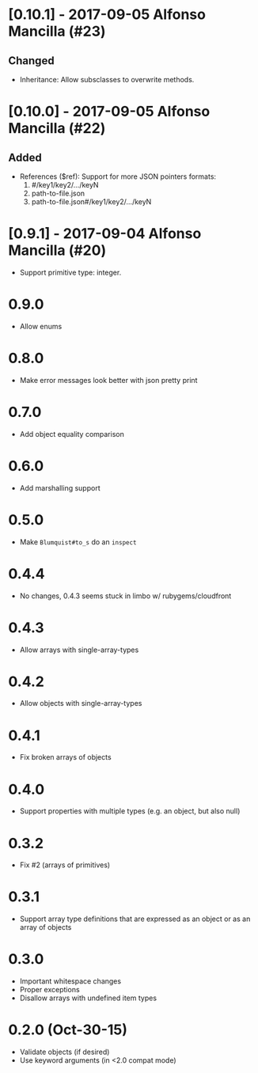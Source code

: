 # [0.10.1] - 2017-09-05 Alfonso Mancilla (#23)
## Changed
- Inheritance: Allow subsclasses to overwrite methods.

# [0.10.0] - 2017-09-05 Alfonso Mancilla (#22)
## Added
- References ($ref):
  Support for more JSON pointers formats:
    1. #/key1/key2/.../keyN
    2. path-to-file.json
    3. path-to-file.json#/key1/key2/.../keyN

# [0.9.1] - 2017-09-04 Alfonso Mancilla (#20)
- Support primitive type: integer.

# 0.9.0
- Allow enums

# 0.8.0
- Make error messages look better with json pretty print

# 0.7.0
- Add object equality comparison

# 0.6.0
- Add marshalling support

# 0.5.0
- Make `Blumquist#to_s` do an `inspect`

# 0.4.4
- No changes, 0.4.3 seems stuck in limbo w/ rubygems/cloudfront

# 0.4.3
- Allow arrays with single-array-types

# 0.4.2
- Allow objects with single-array-types

# 0.4.1
- Fix broken arrays of objects

# 0.4.0
- Support properties with multiple types
  (e.g. an object, but also null)

# 0.3.2
- Fix #2 (arrays of primitives)

# 0.3.1
- Support array type definitions that are expressed as an object
  or as an array of objects

# 0.3.0
- Important whitespace changes
- Proper exceptions
- Disallow arrays with undefined item types

# 0.2.0 (Oct-30-15)
- Validate objects (if desired)
- Use keyword arguments (in <2.0 compat mode)
